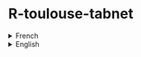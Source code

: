 
# R-toulouse-tabnet

<details><summary>French</summary>
<p>
Ce dépot héberge le matériel présenté lors du groupe d'utilisateurs de R-toulouse du 20 octobre 2021

## La présentation

[Presentation pdf](Torch_Tabnet_R_fr.pdf)

## Les liens mentionnés

 - le site principal de l'écosystème torch  
 [torch.mlverse.org](https://torch.mlverse.org/)  
 
 - le site du package Tabnet  
 [mlverse.github.io/tabnet](https://mlverse.github.io/tabnet/)  
 
 - le tutoriel learnr de découverte de torch  
 [mlverse.shinyapps.io/torch-tour](mlverse.shinyapps.io/torch-tour)  
 
 - la cheatsheet de torch  
 [torch cheatsheet](https://raw.githubusercontent.com/cregouby/torch_cheatsheet/master/pdf/torch.pdf)  
</p>
</details>
 
<details><summary>English</summary>
<p>
This repo host material used to present at R-belgium on 3rd february 2021

## The slides

[Presentation pdf](Torch_Tabnet_R_en.pdf)

## the links

 - main torch ecosistem site  
 [torch.mlverse.org](https://torch.mlverse.org/)  
 
 - Tabnet package
 [mlverse.github.io/tabnet](https://mlverse.github.io/tabnet/)  
 
 - {learnr} torch tutoral
 [mlverse.shinyapps.io/torch-tour](mlverse.shinyapps.io/torch-tour)  
 
 - torch cheatsheet  
 [torch cheatsheet](https://raw.githubusercontent.com/cregouby/torch_cheatsheet/master/pdf/torch.pdf)  

</p>
</details>

